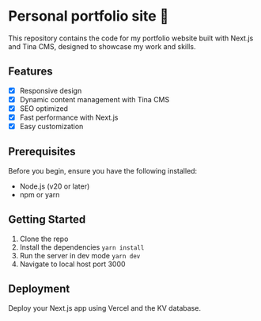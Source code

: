 # Personal portfolio site 🙌

This repository contains the code for my portfolio website built with Next.js and Tina CMS, designed to showcase my work and skills.

## Features
- [x] Responsive design
- [x] Dynamic content management with Tina CMS
- [x] SEO optimized
- [x] Fast performance with Next.js
- [x] Easy customization

## Prerequisites
Before you begin, ensure you have the following installed:

- Node.js (v20 or later)
- npm or yarn

## Getting Started
1. Clone the repo
2. Install the dependencies ```yarn install```
3. Run the server in dev mode ```yarn dev```
4. Navigate to local host port 3000

## Deployment
Deploy your Next.js app using Vercel and the KV database.

